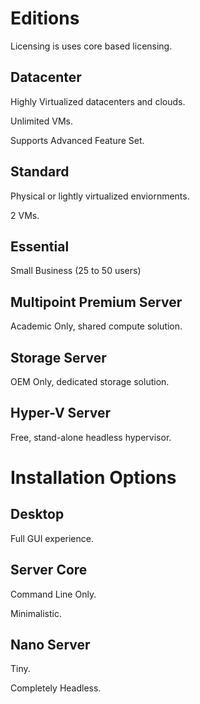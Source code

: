 <!-- TITLE: Server 2016 Editions -->
<!-- SUBTITLE: A quick summary of Editions -->

# Editions

Licensing is uses core based licensing.

## Datacenter

Highly Virtualized datacenters and clouds.

Unlimited VMs.

Supports Advanced Feature Set.

## Standard

Physical or lightly virtualized enviornments.

2 VMs.

## Essential
Small Business (25 to 50 users)

## Multipoint Premium Server
Academic Only, shared compute solution.

## Storage Server
OEM Only, dedicated storage solution.

## Hyper-V Server
Free, stand-alone headless hypervisor.

# Installation Options

## Desktop

Full GUI experience.

## Server Core

Command Line Only.

Minimalistic.


## Nano Server

Tiny.

Completely Headless.
